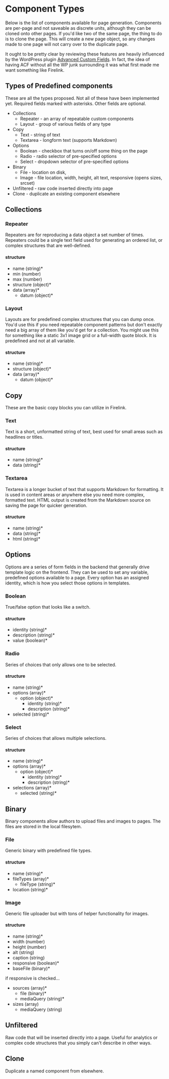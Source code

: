 # Component Types

Below is the list of components available for page generation. Components are
per-page and not saveable as discrete units, although they can be cloned onto
other pages. If you'd like two of the same page, the thing to do is to clone the
page. This will create a new page object, so any changes made to one page will
not carry over to the duplicate page.

It ought to be pretty clear by reviewing these features are heavily influenced
by the WordPress plugin [Advanced Custom Fields][acf]. In fact, the idea of
having ACF without all the WP junk surrounding it was what first made me want
something like Firelink.

  [acf]: https://www.advancedcustomfields.com/

## Types of Predefined components

These are all the types proposed. Not all of these have been implemented yet.
Required fields marked with asterisks. Other fields are optional.

*   Collections
    *   Repeater - an array of repeatable custom components
    *   Layout - group of various fields of any type
*   Copy
    *   Text - string of text
    *   Textarea - longform text (supports Markdown)
*   Options
    *   Boolean - checkbox that turns on/off some thing on the page
    *   Radio - radio selector of pre-specified options
    *   Select - dropdown selector of pre-specified options
*   Binary
    *   File - location on disk,
    *   Image - file location, width, height, alt text, responsive (opens sizes,
        srcset)
*   Unfiltered - raw code inserted directly into page
*   Clone - duplicate an existing component elsewhere

## Collections

### Repeater

Repeaters are for reproducing a data object a set number of times. Repeaters
could be a single text field used for generating an ordered list, or complex
structures that are well-defined.

#### structure

*   name (string)*
*   min (number)
*   max (number)
*   structure (object)*
*   data (array)*
    *   datum (object)*

### Layout

Layouts are for predefined complex structures that you can dump once. You'd use
this if you need repeatable component patterns but don't exactly need a big
array of them like you'd get for a collection. You might use this for something
like a static 3x1 image grid or a full-width quote block. It is predefined and
not at all variable.

#### structure

*   name (string)*
*   structure (object)*
*   data (array)*
    *   datum (object)*

## Copy

These are the basic copy blocks you can utilize in Firelink.

### Text

Text is a short, unformatted string of text, best used for small areas such as
headlines or titles.

#### structure

*   name (string)*
*   data (string)*

### Textarea

Textarea is a longer bucket of text that supports Markdown for formatting. It is
used in content areas or anywhere else you need more complex, formatted text.
HTML output is created from the Markdown source on saving the page for quicker
generation.

#### structure

*   name (string)*
*   data (string)*
*   html (string)*

## Options

Options are a series of form fields in the backend that generally drive
template logic on the frontend. They can be used to set any variable, predefined
options available to a page. Every option has an assigned identity, which is how
you select those options in templates.

### Boolean

True/false option that looks like a switch.

#### structure

*   identity (string)*
*   description (string)*
*   value (boolean)*

### Radio

Series of choices that only allows one to be selected.

#### structure

*   name (string)*
*   options (array)*
    *   option (object)*
        *   identity (string)*
        *   description (string)*
*   selected (string)*

### Select

Series of choices that allows multiple selections.

#### structure

*   name (string)*
*   options (array)*
    *   option (object)*
        *   identity (string)*
        *   description (string)*
*   selections (array)*
    *   selected (string)*

## Binary

Binary components allow authors to upload files and images to pages. The files
are stored in the local filesytem.

### File

Generic binary with predefined file types.

#### structure

*   name (string)*
*   fileTypes (array)*
    *   fileType (string)*
*   location (string)*

### Image

Generic file uploader but with tons of helper functionality for images.

#### structure

*   name (string)*
*   width (number)
*   height (number)
*   alt (string)
*   caption (string)
*   responsive (boolean)*
*   baseFile (binary)*

if responsive is checked...

*   sources (array)*
    *   file (binary)*
    *   mediaQuery (string)*
*   sizes (array)
    *   mediaQuery (string)

## Unfiltered

Raw code that will be inserted directly into a page. Useful for analytics or
complex code structures that you simply can't describe in other ways.

## Clone

Duplicate a named component from elsewhere.
